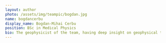 ```yaml
---
layout: author
photo: /assets/img/teampic/bogdan.jpg 
name: bogdancerbu
display_name: Bogdan-Mihai Cerbu
position: BSc in Medical Physics
bio: The geophysicist of the team, having deep insight on geophysical techniques, and interested how they can be combined with geochemical studies.
---
```

